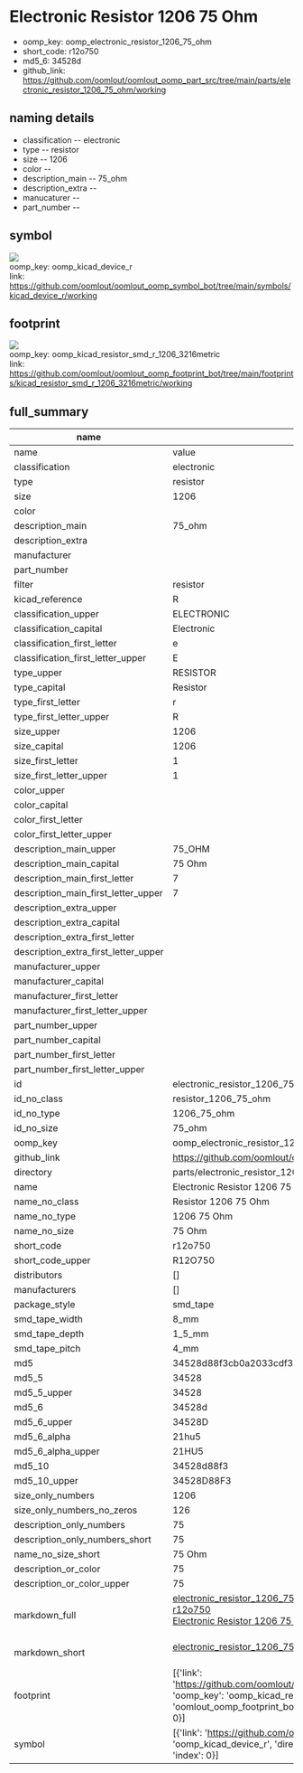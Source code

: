 # Electronic Resistor 1206 75 Ohm

  
* oomp_key: oomp_electronic_resistor_1206_75_ohm 
* short_code: r12o750
* md5_6: 34528d  
* github_link: https://github.com/oomlout/oomlout_oomp_part_src/tree/main/parts/electronic_resistor_1206_75_ohm/working  
## naming details
* classification -- electronic
* type -- resistor
* size -- 1206
* color -- 
* description_main -- 75_ohm
* description_extra -- 
* manucaturer -- 
* part_number -- 



## symbol

![](symbol/{index}/working/working_600.png)  
oomp_key: oomp_kicad_device_r  
link: https://github.com/oomlout/oomlout_oomp_symbol_bot/tree/main/symbols/kicad_device_r/working  

## footprint

![](footprint/{index}/working/working_600.png)  
oomp_key: oomp_kicad_resistor_smd_r_1206_3216metric  
link: https://github.com/oomlout/oomlout_oomp_footprint_bot/tree/main/footprints/kicad_resistor_smd_r_1206_3216metric/working  

## full_summary
| name | value | 
| --- | --- | 
| name | value | 
| classification | electronic | 
| type | resistor | 
| size | 1206 | 
| color |  | 
| description_main | 75_ohm | 
| description_extra |  | 
| manufacturer |  | 
| part_number |  | 
| filter | resistor | 
| kicad_reference | R | 
| classification_upper | ELECTRONIC | 
| classification_capital | Electronic | 
| classification_first_letter | e | 
| classification_first_letter_upper | E | 
| type_upper | RESISTOR | 
| type_capital | Resistor | 
| type_first_letter | r | 
| type_first_letter_upper | R | 
| size_upper | 1206 | 
| size_capital | 1206 | 
| size_first_letter | 1 | 
| size_first_letter_upper | 1 | 
| color_upper |  | 
| color_capital |  | 
| color_first_letter |  | 
| color_first_letter_upper |  | 
| description_main_upper | 75_OHM | 
| description_main_capital | 75 Ohm | 
| description_main_first_letter | 7 | 
| description_main_first_letter_upper | 7 | 
| description_extra_upper |  | 
| description_extra_capital |  | 
| description_extra_first_letter |  | 
| description_extra_first_letter_upper |  | 
| manufacturer_upper |  | 
| manufacturer_capital |  | 
| manufacturer_first_letter |  | 
| manufacturer_first_letter_upper |  | 
| part_number_upper |  | 
| part_number_capital |  | 
| part_number_first_letter |  | 
| part_number_first_letter_upper |  | 
| id | electronic_resistor_1206_75_ohm | 
| id_no_class | resistor_1206_75_ohm | 
| id_no_type | 1206_75_ohm | 
| id_no_size | 75_ohm | 
| oomp_key | oomp_electronic_resistor_1206_75_ohm | 
| github_link | https://github.com/oomlout/oomlout_oomp_part_src/tree/main/parts/electronic_resistor_1206_75_ohm/working | 
| directory | parts/electronic_resistor_1206_75_ohm | 
| name | Electronic Resistor 1206 75 Ohm | 
| name_no_class | Resistor 1206 75 Ohm | 
| name_no_type | 1206 75 Ohm | 
| name_no_size | 75 Ohm | 
| short_code | r12o750 | 
| short_code_upper | R12O750 | 
| distributors | [] | 
| manufacturers | [] | 
| package_style | smd_tape | 
| smd_tape_width | 8_mm | 
| smd_tape_depth | 1_5_mm | 
| smd_tape_pitch | 4_mm | 
| md5 | 34528d88f3cb0a2033cdf357b28a9a8d | 
| md5_5 | 34528 | 
| md5_5_upper | 34528 | 
| md5_6 | 34528d | 
| md5_6_upper | 34528D | 
| md5_6_alpha | 21hu5 | 
| md5_6_alpha_upper | 21HU5 | 
| md5_10 | 34528d88f3 | 
| md5_10_upper | 34528D88F3 | 
| size_only_numbers | 1206 | 
| size_only_numbers_no_zeros | 126 | 
| description_only_numbers | 75 | 
| description_only_numbers_short | 75 | 
| name_no_size_short | 75 Ohm | 
| description_or_color | 75 | 
| description_or_color_upper | 75 | 
| markdown_full | [electronic_resistor_1206_75_ohm](https://github.com/oomlout/oomlout_oomp_part_src/tree/main/parts/electronic_resistor_1206_75_ohm/working)<br>[r12o750](https://github.com/oomlout/oomlout_oomp_part_src/tree/main/parts/electronic_resistor_1206_75_ohm/working)<br>[Electronic Resistor 1206 75 Ohm](https://github.com/oomlout/oomlout_oomp_part_src/tree/main/parts/electronic_resistor_1206_75_ohm/working)<br><br> | 
| markdown_short | [electronic_resistor_1206_75_ohm](https://github.com/oomlout/oomlout_oomp_part_src/tree/main/parts/electronic_resistor_1206_75_ohm/working)<br><br> | 
| footprint | [{'link': 'https://github.com/oomlout/oomlout_oomp_footprint_bot/tree/main/foootprntss/kicad_resistor_smd_r_1206_3216metric', 'oomp_key': 'oomp_kicad_resistor_smd_r_1206_3216metric', 'directory': 'oomlout_oomp_footprint_bot/footprints/kicad_resistor_smd_r_1206_3216metric//working/working.kicad_mod', 'index': 0}] | 
| symbol | [{'link': 'https://github.com/oomlout/oomlout_oomp_symbol_bot/tree/main/symbols/kicad_device_r', 'oomp_key': 'oomp_kicad_device_r', 'directory': 'oomlout_oomp_symbol_bot/symbols/kicad_device_r//working/working.kicad_sym', 'index': 0}] | 
